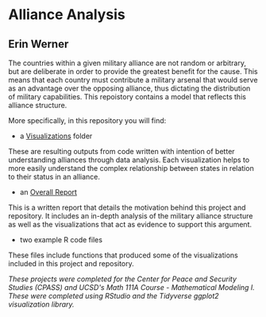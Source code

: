 # Alliance Analysis

## Erin Werner

The countries within a given military alliance are not random or arbitrary, but are deliberate in order to provide the greatest benefit for the cause. This means that each country must contribute a military arsenal that would serve as an advantage over the opposing alliance, thus dictating the distribution of military capabilities. This repoistory contains a model that reflects this alliance structure.

More specifically, in this repository you will find:

* a [Visualizations](https://github.com/etwernerMIDS/Data_Analysis/tree/master/Projects/Alliance_Analysis/Visualizations) folder

These are resulting outputs from code written with intention of better understanding alliances through data analysis. Each visualization helps to more easily understand the complex relationship between states in relation to their status in an alliance. 

* an [Overall Report](https://github.com/etwernerMIDS/Data_Analysis/blob/master/Projects/Alliance_Analysis/Math_111A_Final_Report_Erin_W.pdf)

This is a written report that details the motivation behind this project and repository. It includes an in-depth analysis of the military alliance structure as well as the visualizations that act as evidence to support this argument.

* two example R code files

These files include functions that produced some of the visualizations included in this project and repository.

*These projects were completed for the Center for Peace and Security Studies (CPASS) and UCSD's Math 111A Course - Mathematical Modeling I. These were completed using RStudio and the Tidyverse ggplot2 visualization library.*
